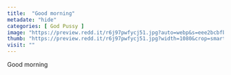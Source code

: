 ```yaml
---
title:  "Good morning"
metadate: "hide"
categories: [ God Pussy ]
image: "https://preview.redd.it/r6j97pwfycj51.jpg?auto=webp&s=eee2bcbfbbc77233e1a53a5568538e0bbbf0673c"
thumb: "https://preview.redd.it/r6j97pwfycj51.jpg?width=1080&crop=smart&auto=webp&s=7a70a0d15eba47d89486877f37c6d32709d286a9"
visit: ""
---
```

Good morning
